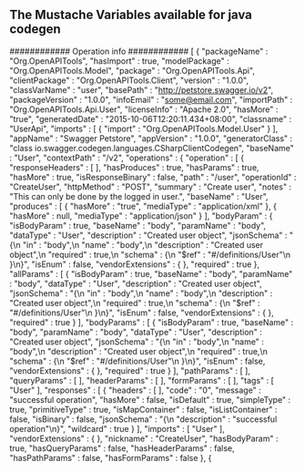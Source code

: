 

## The Mustache Variables available for java codegen

############ Operation info ############
[ {
  "packageName" : "Org.OpenAPITools",
  "hasImport" : true,
  "modelPackage" : "Org.OpenAPITools.Model",
  "package" : "Org.OpenAPITools.Api",
  "clientPackage" : "Org.OpenAPITools.Client",
  "version" : "1.0.0",
  "classVarName" : "user",
  "basePath" : "http://petstore.swagger.io/v2",
  "packageVersion" : "1.0.0",
  "infoEmail" : "some@email.com",
  "importPath" : "Org.OpenAPITools.Api.User",
  "licenseInfo" : "Apache 2.0",
  "hasMore" : "true",
  "generatedDate" : "2015-10-06T12:20:11.434+08:00",
  "classname" : "UserApi",
  "imports" : [ {
    "import" : "Org.OpenAPITools.Model.User"
  } ],
  "appName" : "Swagger Petstore",
  "appVersion" : "1.0.0",
  "generatorClass" : "class io.swagger.codegen.languages.CSharpClientCodegen",
  "baseName" : "User",
  "contextPath" : "/v2",
  "operations" : {
    "operation" : [ {
      "responseHeaders" : [ ],
      "hasProduces" : true,
      "hasParams" : true,
      "hasMore" : true,
      "isResponseBinary" : false,
      "path" : "/user",
      "operationId" : "CreateUser",
      "httpMethod" : "POST",
      "summary" : "Create user",
      "notes" : "This can only be done by the logged in user.",
      "baseName" : "User",
      "produces" : [ {
        "hasMore" : "true",
        "mediaType" : "application/xml"
      }, {
        "hasMore" : null,
        "mediaType" : "application/json"
      } ],
      "bodyParam" : {
        "isBodyParam" : true,
        "baseName" : "body",
        "paramName" : "body",
        "dataType" : "User",
        "description" : "Created user object",
        "jsonSchema" : "{\n  \"in\" : \"body\",\n  \"name\" : \"body\",\n  \"description\" : \"Created user object\",\n  \"required\" : true,\n  \"schema\" : {\n    \"$ref\" : \"#/definitions/User\"\n  }\n}",
        "isEnum" : false,
        "vendorExtensions" : { },
        "required" : true
      },
      "allParams" : [ {
        "isBodyParam" : true,
        "baseName" : "body",
        "paramName" : "body",
        "dataType" : "User",
        "description" : "Created user object",
        "jsonSchema" : "{\n  \"in\" : \"body\",\n  \"name\" : \"body\",\n  \"description\" : \"Created user object\",\n  \"required\" : true,\n  \"schema\" : {\n    \"$ref\" : \"#/definitions/User\"\n  }\n}",
        "isEnum" : false,
        "vendorExtensions" : { },
        "required" : true
      } ],
      "bodyParams" : [ {
        "isBodyParam" : true,
        "baseName" : "body",
        "paramName" : "body",
        "dataType" : "User",
        "description" : "Created user object",
        "jsonSchema" : "{\n  \"in\" : \"body\",\n  \"name\" : \"body\",\n  \"description\" : \"Created user object\",\n  \"required\" : true,\n  \"schema\" : {\n    \"$ref\" : \"#/definitions/User\"\n  }\n}",
        "isEnum" : false,
        "vendorExtensions" : { },
        "required" : true
      } ],
      "pathParams" : [ ],
      "queryParams" : [ ],
      "headerParams" : [ ],
      "formParams" : [ ],
      "tags" : [ "User" ],
      "responses" : [ {
        "headers" : [ ],
        "code" : "0",
        "message" : "successful operation",
        "hasMore" : false,
        "isDefault" : true,
        "simpleType" : true,
        "primitiveType" : true,
        "isMapContainer" : false,
        "isListContainer" : false,
        "isBinary" : false,
        "jsonSchema" : "{\n  \"description\" : \"successful operation\"\n}",
        "wildcard" : true
      } ],
      "imports" : [ "User" ],
      "vendorExtensions" : { },
      "nickname" : "CreateUser",
      "hasBodyParam" : true,
      "hasQueryParams" : false,
      "hasHeaderParams" : false,
      "hasPathParams" : false,
      "hasFormParams" : false
    }, {
